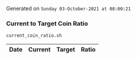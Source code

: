 Generated on `Sunday 03-October-2021 at 08:00:21`

### Current to Target Coin Ratio
`current_coin_ratio.sh`

Date|Current|Target|Ratio
---|---|---|---
